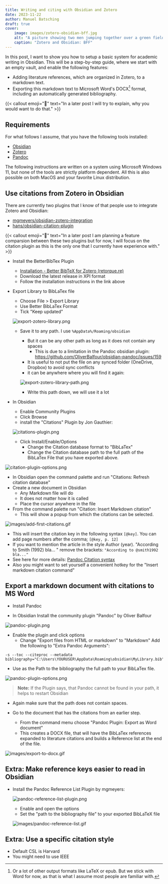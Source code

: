 ```yaml
---
title: Writing and citing with Obsidian and Zotero
date: 2023-11-22
author: Manuel Batsching
draft: true
cover:
    image: images/zotero-obsidian-bff.jpg
    alt: "A picture showing two men jumping together over a green field. Instead of heads they have the Zotero and Obsidian logo respectively."
    caption: "Zotero and Obsidian: BFF"
---
```


In this post, I want to show you how to setup a basic system for academic writing in Obsidian. This will be a step-by-step guide, where we start with an empty vault, and enable the following features:

- Adding literature references, which are organized in Zotero, to a markdown text.
- Exporting this markdown text to Microsoft Word's DOCX[^1] format, including an automatically generated bibliography.

{{< callout emoji="📎" text="In a later post I will try to explain, why you would want to do that." >}}
## Requirements

For what follows I assume, that you have the following tools installed:

  - [Obsidian](https://obsidian.md/download)
  - [Zotero](https://www.zotero.org/download/)
  - [Pandoc](https://pandoc.org/installing.html)

The following instructions are written on a system using Microsoft Windows 11, but none of the tools are strictly platform dependent. All this is also possible on both MacOS and your favorite Linux distribution. 
## Use citations from Zotero in Obsidian

There are currently two plugins that I know of that people use to integrate Zotero and Obsidian:
- [mgmeyers/obsidian-zotero-integration](https://github.com/mgmeyers/obsidian-zotero-integration)
- [hans/obsidian-citation-plugin](https://github.com/hans/obsidian-citation-plugin)

{{< callout emoji="📎" text="In a later post I am planning a feature comparsion between these two plugins but for now, I will focus on the citation plugin as this is the only one that I currently have experience with." >}}

- Install the BetterBibTex Plugin
  - [Installation - Better BibTeX for Zotero (retorque.re)](https://retorque.re/zotero-better-bibtex/installation/index.html)
  - Download the latest release in XPI format
  - Follow the installation instructions in the link above

- Export Library to BibLaTex file
  - Choose File > Export Library
  - Use Better BibLaTex Format
  - Tick "Keep updated"
  
  ![export-zotero-library.png](images/export-zotero-library.png)
  - Save it to any path. I use `%AppData%/Roaming/obsidian`
    - But it can be any other path as long as it does not contain any spaces
      - This is due to a limitation in the Pandoc obsidian plugin: https://github.com/OliverBalfour/obsidian-pandoc/issues/159
    - It is useful to not put the file on any synced folder (OneDrive, Dropbox) to avoid sync conflicts
    - it can be anywhere where you will find it again:
    
    ![export-zotero-library-path.png](images/export-zotero-library-path.png)
    - Write this path down, we will use it a lot
- In Obsidian 
  - Enable Community Plugins
  - Click Browse
  - install the "Citations" Plugin by Jon Gauthier: 

  ![citations-plugin.png](images/citations-plugin.png)
  - Click Install/Enable/Options
    - Change the Citation database format to "BibLaTex"
    - Change the Citation database path to the full path of the BibLaTex File that you have exported above.

![citation-plugin-options.png](images/citation-plugin-options.png)

- In Obsidian open the command palette and run "Citations: Refresh citation database"
- Create a new document in Obsidian 
  - Any Markdown file will do
  - It does not matter how it is called
  - Place the cursor anywhere in the file
- From the command palette run "Citation: Insert Markdown citation"
  - This will show a popup from which the citations can be selected.

 ![images/add-first-citations.gif](images/add-first-citations.gif)
  - This will insert the citation key in the following syntax `[@key]`. You can add page numbers after the comma; `[@key, p. 12]`
  - If you want to mention the article in the style Author (year). "According to Smith (1992) bla... " remove the brackets: `"According to @smith1992 bla..."`
  - See here for more details: [Pandoc Citation syntax](https://pandoc.org/chunkedhtml-demo/8.20-citation-syntax.html)
  - Also you might want to set yourself a convenient hotkey for the "Insert markdown citation command"
## Export a markdown document with citations to MS Word

- Install Pandoc

- In Obsidian Install the community plugin "Pandoc" by Oliver Balfour

![pandoc-plugin.png](images/pandoc-plugin.png)

  - Enable the plugin and click options
    - Change "Export files from HTML or markdown" to "Markdown"
    Add the following to "Extra Pandoc Arguments":

```shell
-s --toc --citeproc --metadata bibliography="C:\Users\YOURUSER\AppData\Roaming\obsidian\MyLibrary.bib"
```

- Use as the Path to the bibliography the full path to your BibLaTex file.
    
![pandoc-plugin-options.png](images/pandoc-plugin-options.png)
    
   > **Note:** If the Plugin says, that Pandoc cannot be found in your path, it helps to restart Obsidian
  
  - Again make sure that the path does not contain spaces.

- Go to the document that has the citations from an earlier step.
  - From the command menu choose "Pandoc Plugin: Export as Word document"
  - This creates a DOCX file, that will have the BibLaTex references expanded to literature citations and builds a Reference list at the end of the file.
  
![images/export-to-docx.gif](images/export-to-docx.gif)


## Extra: Make reference keys easier to read in Obsidian

- Install the Pandoc Reference List Plugin by mgmeyers:
  
  ![pandoc-reference-list-plugin.png](images/pandoc-reference-list-plugin.png)
  
  - Enable and open the options
  - Set the "path to the bibliography file" to your exported BibLaTeX file
  
  ![images/pandoc-reference-list.gif](images/pandoc-reference-list.gif)
  
## Extra: Use a specific citation style

- Default CSL is Harvard
- You might need to use IEEE

[^1]: Or a lot of other output formats like LaTeX or epub. But we stick with Word for now, as that is what I assume most people are familiar with.